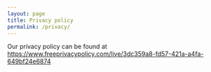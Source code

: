 ```yaml
---
layout: page
title: Privacy policy
permalink: /privacy/
---
```


Our privacy policy can be found at https://www.freeprivacypolicy.com/live/3dc359a8-fd57-421a-a4fa-649bf24e6874